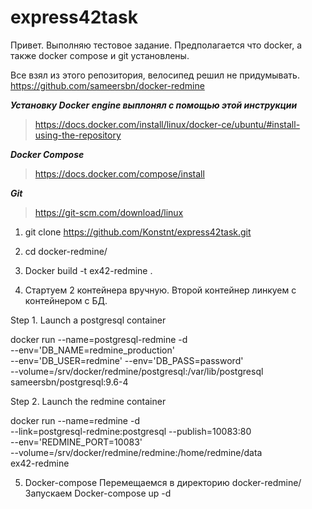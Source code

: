 # express42task
Привет. Выполняю тестовое задание.
Предполагается что docker, а также docker compose и git установлены.

Все взял из этого репозитория, велосипед решил не придумывать. https://github.com/sameersbn/docker-redmine

***Установку Docker engine выплонял с помощью этой инструкции*** 
> https://docs.docker.com/install/linux/docker-ce/ubuntu/#install-using-the-repository

***Docker Compose*** 
> https://docs.docker.com/compose/install

***Git***
> https://git-scm.com/download/linux 

1. git clone https://github.com/Konstnt/express42task.git

2. cd docker-redmine/ 

3. Docker build -t ex42-redmine .

4. Стартуем 2 контейнера вручную. Второй контейнер линкуем с контейнером с БД.

Step 1. Launch a postgresql container

docker run --name=postgresql-redmine -d \
  --env='DB_NAME=redmine_production' \
  --env='DB_USER=redmine' --env='DB_PASS=password' \
  --volume=/srv/docker/redmine/postgresql:/var/lib/postgresql \
  sameersbn/postgresql:9.6-4

Step 2. Launch the redmine container

docker run --name=redmine -d \
  --link=postgresql-redmine:postgresql --publish=10083:80 \
  --env='REDMINE_PORT=10083' \
  --volume=/srv/docker/redmine/redmine:/home/redmine/data \
  ex42-redmine

5. Docker-compose Перемещаемся в директорию docker-redmine/
	Запускаем Docker-compose up -d
